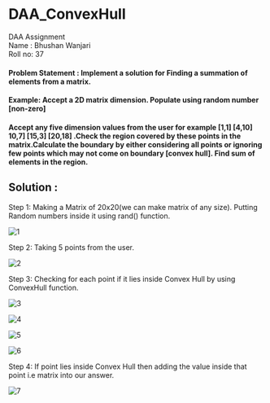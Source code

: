 # DAA_ConvexHull
DAA Assignment  
Name : Bhushan Wanjari  
Roll no: 37

#### Problem Statement : Implement a solution for Finding a summation of elements from a matrix.
#### Example: Accept a 2D matrix dimension. Populate using random number [non-zero]
#### Accept any five dimension values from the user for example [1,1] [4,10] 10,7] [15,3] [20,18] .Check the region covered by these points in the matrix.Calculate the boundary by either considering all points or ignoring few points which may not come on boundary [convex hull]. Find sum of elements in the region.


## Solution :

Step 1: Making a Matrix of 20x20(we can make matrix of any size). Putting Random numbers inside it using rand() function.

![1](https://user-images.githubusercontent.com/82889656/192092352-2c82b092-1f8a-41be-aa62-9554a6354c33.jpeg)

Step 2: Taking 5 points from the user.

![2](https://user-images.githubusercontent.com/82889656/192092362-c9c29cfc-a003-44ac-8d3e-78776ef3f7e6.jpeg)


Step 3: Checking for each point if it lies inside Convex Hull by using ConvexHull function.

![3](https://user-images.githubusercontent.com/82889656/192092366-82ddd69c-91e7-4a0e-9c65-2b839803886b.jpeg)

![4](https://user-images.githubusercontent.com/82889656/192092384-76cf6cf2-e5a0-4a07-a718-17ffd57b9604.jpeg)

![5](https://user-images.githubusercontent.com/82889656/192092386-2dedb217-a818-43f9-b877-18163e268e93.jpeg)

![6](https://user-images.githubusercontent.com/82889656/192092393-7564d35c-7908-4dcc-bd55-7f5ad61efbd0.jpeg)


Step 4: If point lies inside Convex Hull then adding the value inside that point i.e matrix into our answer.

![7](https://user-images.githubusercontent.com/82889656/192092406-637d93d2-5e53-4644-87a7-208b4015b7e2.jpeg)

